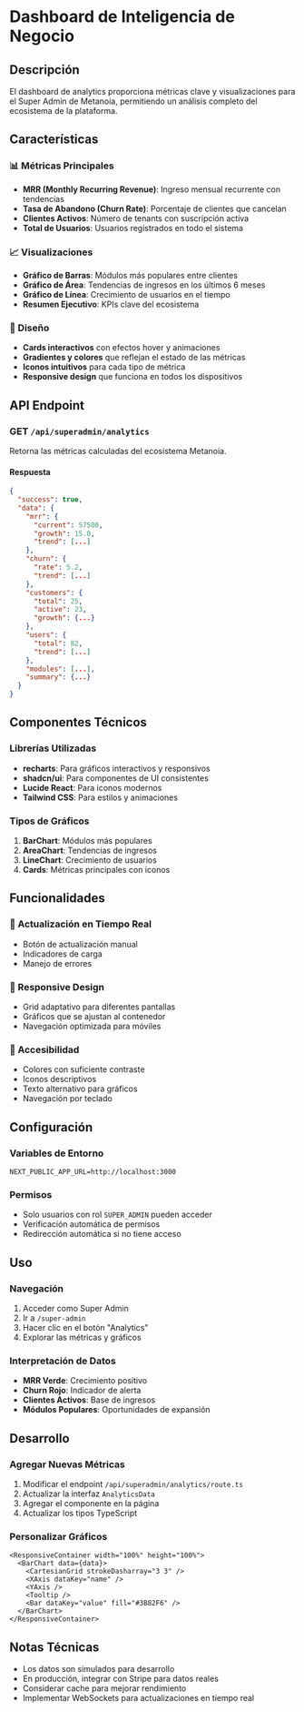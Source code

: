# Dashboard de Inteligencia de Negocio

## Descripción

El dashboard de analytics proporciona métricas clave y visualizaciones para el Super Admin de Metanoia, permitiendo un análisis completo del ecosistema de la plataforma.

## Características

### 📊 Métricas Principales

- **MRR (Monthly Recurring Revenue)**: Ingreso mensual recurrente con tendencias
- **Tasa de Abandono (Churn Rate)**: Porcentaje de clientes que cancelan
- **Clientes Activos**: Número de tenants con suscripción activa
- **Total de Usuarios**: Usuarios registrados en todo el sistema

### 📈 Visualizaciones

- **Gráfico de Barras**: Módulos más populares entre clientes
- **Gráfico de Área**: Tendencias de ingresos en los últimos 6 meses
- **Gráfico de Línea**: Crecimiento de usuarios en el tiempo
- **Resumen Ejecutivo**: KPIs clave del ecosistema

### 🎨 Diseño

- **Cards interactivos** con efectos hover y animaciones
- **Gradientes y colores** que reflejan el estado de las métricas
- **Iconos intuitivos** para cada tipo de métrica
- **Responsive design** que funciona en todos los dispositivos

## API Endpoint

### GET `/api/superadmin/analytics`

Retorna las métricas calculadas del ecosistema Metanoia.

#### Respuesta

```json
{
  "success": true,
  "data": {
    "mrr": {
      "current": 57500,
      "growth": 15.0,
      "trend": [...]
    },
    "churn": {
      "rate": 5.2,
      "trend": [...]
    },
    "customers": {
      "total": 25,
      "active": 23,
      "growth": {...}
    },
    "users": {
      "total": 82,
      "trend": [...]
    },
    "modules": [...],
    "summary": {...}
  }
}
```

## Componentes Técnicos

### Librerías Utilizadas

- **recharts**: Para gráficos interactivos y responsivos
- **shadcn/ui**: Para componentes de UI consistentes
- **Lucide React**: Para iconos modernos
- **Tailwind CSS**: Para estilos y animaciones

### Tipos de Gráficos

1. **BarChart**: Módulos más populares
2. **AreaChart**: Tendencias de ingresos
3. **LineChart**: Crecimiento de usuarios
4. **Cards**: Métricas principales con iconos

## Funcionalidades

### 🔄 Actualización en Tiempo Real

- Botón de actualización manual
- Indicadores de carga
- Manejo de errores

### 📱 Responsive Design

- Grid adaptativo para diferentes pantallas
- Gráficos que se ajustan al contenedor
- Navegación optimizada para móviles

### 🎯 Accesibilidad

- Colores con suficiente contraste
- Iconos descriptivos
- Texto alternativo para gráficos
- Navegación por teclado

## Configuración

### Variables de Entorno

```env
NEXT_PUBLIC_APP_URL=http://localhost:3000
```

### Permisos

- Solo usuarios con rol `SUPER_ADMIN` pueden acceder
- Verificación automática de permisos
- Redirección automática si no tiene acceso

## Uso

### Navegación

1. Acceder como Super Admin
2. Ir a `/super-admin`
3. Hacer clic en el botón "Analytics"
4. Explorar las métricas y gráficos

### Interpretación de Datos

- **MRR Verde**: Crecimiento positivo
- **Churn Rojo**: Indicador de alerta
- **Clientes Activos**: Base de ingresos
- **Módulos Populares**: Oportunidades de expansión

## Desarrollo

### Agregar Nuevas Métricas

1. Modificar el endpoint `/api/superadmin/analytics/route.ts`
2. Actualizar la interfaz `AnalyticsData`
3. Agregar el componente en la página
4. Actualizar los tipos TypeScript

### Personalizar Gráficos

```tsx
<ResponsiveContainer width="100%" height="100%">
  <BarChart data={data}>
    <CartesianGrid strokeDasharray="3 3" />
    <XAxis dataKey="name" />
    <YAxis />
    <Tooltip />
    <Bar dataKey="value" fill="#3B82F6" />
  </BarChart>
</ResponsiveContainer>
```

## Notas Técnicas

- Los datos son simulados para desarrollo
- En producción, integrar con Stripe para datos reales
- Considerar cache para mejorar rendimiento
- Implementar WebSockets para actualizaciones en tiempo real
